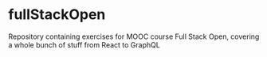 # fullStackOpen
Repository containing exercises for MOOC course Full Stack Open, covering a whole bunch of stuff from React to GraphQL
